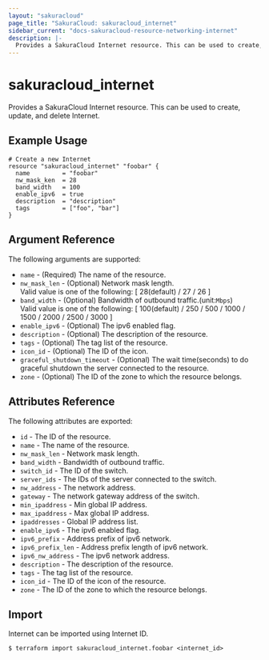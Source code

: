 ```yaml
---
layout: "sakuracloud"
page_title: "SakuraCloud: sakuracloud_internet"
sidebar_current: "docs-sakuracloud-resource-networking-internet"
description: |-
  Provides a SakuraCloud Internet resource. This can be used to create, update, and delete Internet.
---
```


# sakuracloud\_internet

Provides a SakuraCloud Internet resource. This can be used to create, update, and delete Internet.

## Example Usage

```hcl
# Create a new Internet
resource "sakuracloud_internet" "foobar" {
  name         = "foobar"
  nw_mask_ken  = 28
  band_width   = 100 
  enable_ipv6  = true
  description  = "description"
  tags         = ["foo", "bar"]
}
```

## Argument Reference

The following arguments are supported:

* `name` - (Required) The name of the resource.
* `nw_mask_len` - (Optional) Network mask length.  
Valid value is one of the following: [ 28(default) / 27 / 26 ]
* `band_width` - (Optional) Bandwidth of outbound traffic.(unit:`Mbps`)  
Valid value is one of the following: [ 100(default) / 250 / 500 / 1000 / 1500 / 2000 / 2500 / 3000 ]
* `enable_ipv6` - (Optional) The ipv6 enabled flag.
* `description` - (Optional) The description of the resource.
* `tags` - (Optional) The tag list of the resource.
* `icon_id` - (Optional) The ID of the icon.
* `graceful_shutdown_timeout` - (Optional) The wait time(seconds) to do graceful shutdown the server connected to the resource.
* `zone` - (Optional) The ID of the zone to which the resource belongs.

## Attributes Reference

The following attributes are exported:

* `id` - The ID of the resource.
* `name` - The name of the resource.
* `nw_mask_len` - Network mask length.
* `band_width` - Bandwidth of outbound traffic.
* `switch_id` - The ID of the switch.
* `server_ids` - The IDs of the server connected to the switch.
* `nw_address` - The network address.
* `gateway` - The network gateway address of the switch.
* `min_ipaddress` - Min global IP address.
* `max_ipaddress` - Max global IP address.
* `ipaddresses` - Global IP address list.
* `enable_ipv6` - The ipv6 enabled flag.
* `ipv6_prefix` - Address prefix of ipv6 network.
* `ipv6_prefix_len` - Address prefix length of ipv6 network.
* `ipv6_nw_address` - The ipv6 network address.
* `description` - The description of the resource.
* `tags` - The tag list of the resource.
* `icon_id` - The ID of the icon of the resource.
* `zone` - The ID of the zone to which the resource belongs.

## Import

Internet can be imported using Internet ID.

```
$ terraform import sakuracloud_internet.foobar <internet_id>
```
